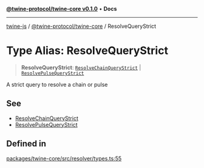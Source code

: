 [**@twine-protocol/twine-core v0.1.0**](../index.md) • **Docs**

***

[twine-js](../../../index.md) / [@twine-protocol/twine-core](../index.md) / ResolveQueryStrict

# Type Alias: ResolveQueryStrict

> **ResolveQueryStrict**: [`ResolveChainQueryStrict`](ResolveChainQueryStrict.md) \| [`ResolvePulseQueryStrict`](ResolvePulseQueryStrict.md)

A strict query to resolve a chain or pulse

## See

 - [ResolveChainQueryStrict](ResolveChainQueryStrict.md)
 - [ResolvePulseQueryStrict](ResolvePulseQueryStrict.md)

## Defined in

[packages/twine-core/src/resolver/types.ts:55](https://github.com/twine-protocol/twine-js/blob/3800995f9c83f4f5711bcf3062ea754a1e4448ce/packages/twine-core/src/resolver/types.ts#L55)
